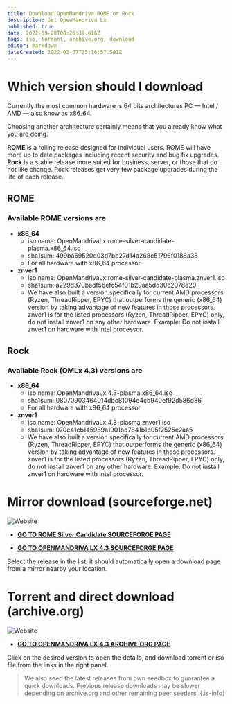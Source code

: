 ```yaml
---
title: Download OpenMandriva ROME or Rock
description: Get OpenMandriva Lx
published: true
date: 2022-09-20T08:26:39.616Z
tags: iso, torrent, archive.org, download
editor: markdown
dateCreated: 2022-02-07T23:16:57.591Z
---
```


# Which version should I download

Currently the most common hardware is 64 bits architectures PC — Intel / AMD — also know as x86\_64. 

Choosing another architecture certainly means that you already know what you are doing.

**ROME** is a rolling release designed for individual users. ROME will have more up to date packages including recent security and bug fix upgrades.
**Rock** is a stable release more suited for business, server, or those that do not like change. Rock releases get very few package upgrades during the life of each release.


## ROME
### Available ROME versions are

- **x86_64**
  - iso name: OpenMandrivaLx.rome-silver-candidate-plasma.x86_64.iso
  - sha1sum: 499ba69520d03d7bb27d14a268e51796f0188a38
  - For all hardware with x86_64 processor
- **znver1**
  - iso name: OpenMandrivaLx.rome-silver-candidate-plasma.znver1.iso
  - sha1sum: a229d370badf56efc54f01b29aa5dd30c2078e20
  - We have also built a version specifically for current AMD processors
(Ryzen, ThreadRipper, EPYC) that outperforms the generic (x86_64) version by taking advantage of new features in those processors. znver1 is for the listed processors (Ryzen, ThreadRipper, EPYC) only, do not install znver1 on any other hardware. Example: Do not install znver1 on hardware with Intel processor. 

## Rock
### Available Rock (OMLx 4.3) versions are

- **x86_64**
  - iso name: OpenMandrivaLx.4.3-plasma.x86_64.iso
  - sha1sum: 08070903464014dbc81094e4cb940ef92d586d36
  - For all hardware with x86_64 processor
- **znver1**
  - iso name: OpenMandrivaLx.4.3-plasma.znver1.iso
  - sha1sum: 070e41cb145989a1901bd7841b1b05f2525e2aa5
  - We have also built a version specifically for current AMD processors
(Ryzen, ThreadRipper, EPYC) that outperforms the generic (x86_64) version by taking
advantage of new features in those processors. znver1 is for the listed processors (Ryzen, ThreadRipper, EPYC) only, do not install znver1 on any other hardware. Example: Do not install znver1 on hardware with Intel processor. 

# Mirror download (sourceforge.net)

![Website](https://img.shields.io/website?label=SourceForge%20Status&url=https%3A%2F%2Fsourceforge.net)

-  [**GO TO ROME Silver Candidate SOURCEFORGE PAGE**](https://sourceforge.net/projects/openmandriva/files/release/5.0/ROME-Silver-Candidate/)

- [**GO TO OPENMANDRIVA LX 4.3 SOURCEFORGE PAGE**](https://sourceforge.net/projects/openmandriva/files/release/4.3/Final/)

Select the release in the list, it should automatically open a download page from a mirror nearby your location.

# Torrent and direct download (archive.org) 


![Website](https://img.shields.io/website?label=Archive.org%20Status&url=https%3A%2F%2Farchive.org)

- [**GO TO OPENMANDRIVA LX 4.3 ARCHIVE.ORG PAGE**](https://archive.org/search.php?query=subject%3A%22OpenMandriva+Lx+4.3%22)

Click on the desired version to open the details, and download torrent or iso file from the links in the right panel.

> We also seed the latest releases from own seedbox to guarantee a quick downloads. Previous release downloads may be slower depending on archive.org and other remaining peer seeders.
{.is-info}
